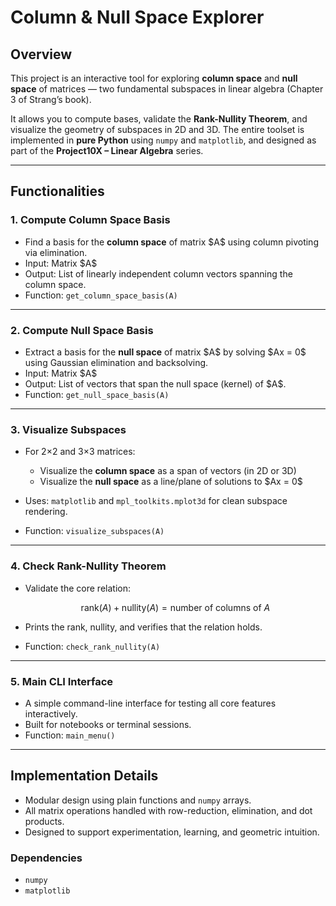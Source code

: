 # **Column & Null Space Explorer**

## Overview

This project is an interactive tool for exploring **column space** and **null space** of matrices — two fundamental subspaces in linear algebra (Chapter 3 of Strang’s book).

It allows you to compute bases, validate the **Rank-Nullity Theorem**, and visualize the geometry of subspaces in 2D and 3D. The entire toolset is implemented in **pure Python** using `numpy` and `matplotlib`, and designed as part of the **Project10X – Linear Algebra** series.

---

## Functionalities

### 1. **Compute Column Space Basis**

* Find a basis for the **column space** of matrix \$A\$ using column pivoting via elimination.
* Input: Matrix \$A\$
* Output: List of linearly independent column vectors spanning the column space.
* Function: `get_column_space_basis(A)`

---

### 2. **Compute Null Space Basis**

* Extract a basis for the **null space** of matrix \$A\$ by solving \$Ax = 0\$ using Gaussian elimination and backsolving.
* Input: Matrix \$A\$
* Output: List of vectors that span the null space (kernel) of \$A\$.
* Function: `get_null_space_basis(A)`

---

### 3. **Visualize Subspaces**

* For 2×2 and 3×3 matrices:

  * Visualize the **column space** as a span of vectors (in 2D or 3D)
  * Visualize the **null space** as a line/plane of solutions to \$Ax = 0\$
* Uses: `matplotlib` and `mpl_toolkits.mplot3d` for clean subspace rendering.
* Function: `visualize_subspaces(A)`

---

### 4. **Check Rank-Nullity Theorem**

* Validate the core relation:

  $$\text{rank}(A) + \text{nullity}(A) = \text{number of columns of } A$$

* Prints the rank, nullity, and verifies that the relation holds.

* Function: `check_rank_nullity(A)`

---

### 5. **Main CLI Interface**

* A simple command-line interface for testing all core features interactively.
* Built for notebooks or terminal sessions.
* Function: `main_menu()`

---

## Implementation Details

* Modular design using plain functions and `numpy` arrays.
* All matrix operations handled with row-reduction, elimination, and dot products.
* Designed to support experimentation, learning, and geometric intuition.

### Dependencies

* `numpy`
* `matplotlib`
